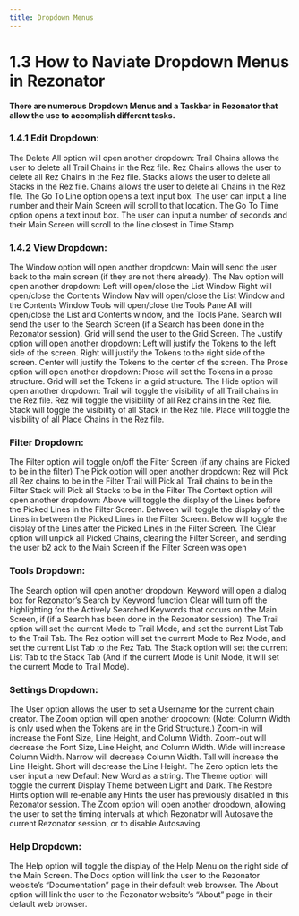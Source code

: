 ```yaml
---
title: Dropdown Menus
---
```

1.3 How to Naviate Dropdown Menus in Rezonator
=====
**There are numerous Dropdown Menus and a Taskbar in Rezonator that allow the use to accomplish different tasks.**

### 1.4.1	Edit Dropdown:

The Delete All option will open another dropdown:
Trail Chains allows the user to delete all Trail Chains in the Rez file.
Rez Chains allows the user to delete all Rez Chains in the Rez file.
Stacks allows the user to delete all Stacks in the Rez file.
Chains allows the user to delete all Chains in the Rez file.
The Go To Line option opens a text input box. The user can input a line number and their Main Screen will scroll to that location.
The Go To Time option opens a text input box. The user can input a number of seconds and their Main Screen will scroll to the line closest in Time Stamp

### 1.4.2	View Dropdown:

The Window option will open another dropdown:
Main will send the user back to the main screen (if they are not there already).
The Nav option will open another dropdown:
Left will open/close the List Window
Right will open/close the Contents Window
Nav will open/close the List Window and the Contents Window
Tools will open/close the Tools Pane
All will open/close the List and Contents window, and the Tools Pane.
Search will send the user to the Search Screen (if a Search has been done in the Rezonator session).
Grid will send the user to the Grid Screen.
The Justify option will open another dropdown:
Left will justify the Tokens to the left side of the screen.
Right will justify the Tokens to the right side of the screen.
Center will justify the Tokens to the center of the screen.
The Prose option will open another dropdown:
Prose will set the Tokens in a prose structure.
Grid will set the Tokens in a grid structure.
The Hide option will open another dropdown:
Trail will toggle the visibility of all Trail chains in the Rez file.
Rez will toggle the visibility of all Rez chains in the Rez file.
Stack will toggle the visibility of all Stack in the Rez file.
Place will toggle the visibility of all Place Chains in the Rez file.

### Filter Dropdown:	

The Filter option will toggle on/off the Filter Screen (if any chains are Picked to be in the filter)
The Pick option will open another dropdown:
Rez will Pick all Rez chains to be in the Filter
Trail will Pick all Trail chains to be in the Filter
Stack will Pick all Stacks to be in the Filter
The Context option will open another dropdown:
Above will toggle the display of the Lines before the Picked Lines in the Filter Screen.
Between will toggle the display of the Lines in between the Picked Lines in the Filter Screen.
Below will toggle the display of the Lines after the Picked Lines in the Filter Screen.
The Clear option will unpick all Picked Chains, clearing the Filter Screen, and sending the user b2	ack to the Main Screen if the Filter Screen was open

### Tools Dropdown:

The Search option will open another dropdown:
Keyword will open a dialog box for Rezonator’s Search by Keyword function
Clear will turn off the highlighting for the Actively Searched Keywords that occurs on the Main Screen, if (if a Search has been done in the Rezonator session).
The Trail option will set the current Mode to Trail Mode,  and set the current List Tab to the Trail Tab. 
The Rez option will set the current Mode to Rez Mode,  and set the current List Tab to the Rez Tab. 
The Stack option will set the current List Tab to the Stack Tab (And if the current Mode is Unit Mode, it will set the current Mode to Trail Mode). 

### Settings Dropdown:

The User option allows the user to set a Username for the current chain creator.
The Zoom option will open another dropdown: (Note: Column Width is only used when the Tokens are in the Grid Structure.)
Zoom-in will increase the Font Size, Line Height, and Column Width. 
Zoom-out will decrease the Font Size, Line Height, and Column Width.
Wide will increase Column Width.
Narrow will decrease Column Width.
Tall will increase the Line Height.
Short will decrease the Line Height.
The Zero option lets the user input a new Default New Word as a string.
The Theme option will toggle the current Display Theme between Light  and Dark.
The Restore Hints option will re-enable any Hints the user has previously disabled in this Rezonator session.
The Zoom option will open another dropdown, allowing the user to set the timing intervals at which Rezonator will Autosave the current Rezonator session, or to disable Autosaving.


### Help Dropdown:

The Help option will toggle the display of the Help Menu on the right side of the Main Screen.
The Docs option will link the user to the Rezonator website’s “Documentation” page in their default web browser.
The About option will link the user to the Rezonator website’s “About” page in their default web browser.
